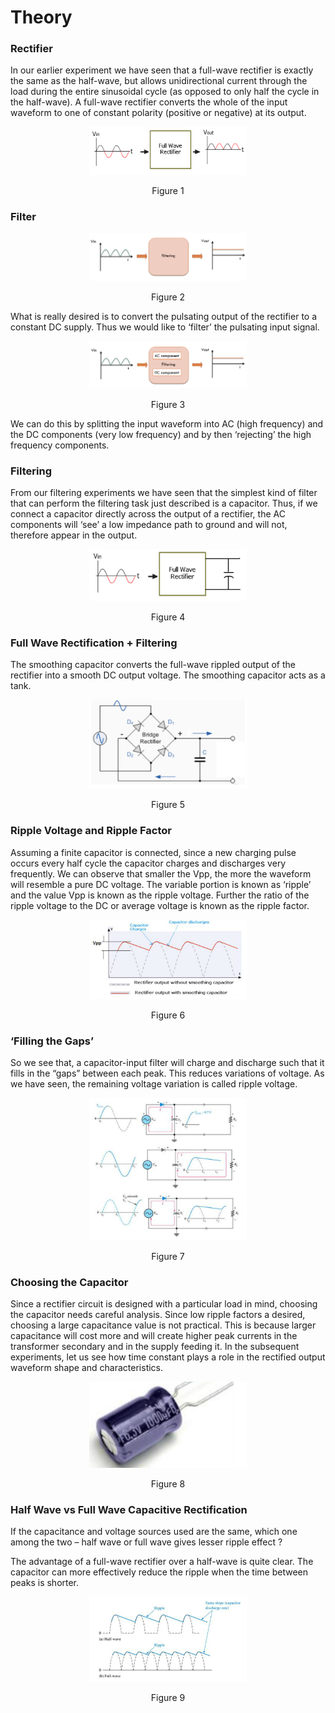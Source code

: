 # Theory


### Rectifier

In our earlier experiment we have seen that a full-wave rectifier is exactly the same as the half-wave, but allows unidirectional current through the load during the entire sinusoidal cycle (as opposed to only half the cycle in the half-wave). A full-wave rectifier converts the whole of the input waveform to one of constant polarity (positive or negative) at its output.

<div align="center">
<img src="images/capar1.png" width="50%">
<p>Figure 1  </p>
</div>

### Filter

<div align="center">
<img src="images/capar2.png" width="50%">
<p>Figure 2  </p>
</div>

What is really desired is to convert the pulsating output of the rectifier to a constant DC supply. Thus we would like to ‘filter’ the pulsating input signal.

<div align="center">
<img src="images/capar3.png" width="50%">
<p>Figure 3  </p>
</div>

We can do this by splitting the input waveform into AC (high frequency) and the DC components (very low frequency) and by then ‘rejecting’ the high frequency components.



### Filtering

From our filtering experiments we have seen that the simplest kind of filter that can perform the filtering task just described is a capacitor. Thus, if we connect a capacitor directly across the output of a rectifier, the AC components will ‘see’ a low impedance path to ground and will not, therefore appear in the output.


<div align="center">
<img src="images/capar4.png" width="50%">
<p>Figure 4  </p>
</div>

### Full Wave Rectification + Filtering

The smoothing capacitor converts the full-wave rippled output of the rectifier into a smooth DC output voltage. The smoothing capacitor acts as a tank.


<div align="center">
<img src="images/capar5.png" width="50%">
<p>Figure 5  </p>
</div>

### Ripple Voltage and Ripple Factor

Assuming a finite capacitor is connected, since a new charging pulse occurs every half cycle the capacitor charges and discharges very frequently. We can observe that smaller the Vpp, the more the waveform will resemble a pure DC voltage. The variable portion is known as ‘ripple’ and the value Vpp is known as the ripple voltage. Further the ratio of the ripple voltage to the DC or average voltage is known as the ripple factor.

<div align="center">
<img src="images/capar6.png" width="50%">
<p>Figure 6  </p>
</div>

### ‘Filling the Gaps’

So we see that, a capacitor-input filter will charge and discharge such that it fills in the “gaps” between each peak. This reduces variations of voltage. As we have seen, the remaining voltage variation is called ripple voltage.
<div align="center">
<img src="images/capar7.png" width="50%">
<p>Figure 7  </p>
</div>

### Choosing the Capacitor

Since a rectifier circuit is designed with a particular load in mind, choosing the capacitor needs careful analysis. Since low ripple factors a desired, choosing a large capacitance value is not practical. This is because larger capacitance will cost more and will create higher peak currents in the transformer secondary and in the supply feeding it. In the subsequent experiments, let us see how time constant plays a role in the rectified output waveform shape and characteristics.


<div align="center">
<img src="images/capar8.png" width="50%">
<p>Figure 8  </p>
</div>

### Half Wave vs Full Wave Capacitive Rectification

If the capacitance and voltage sources used are the same, which one among the two – half wave or full wave gives lesser ripple effect ?


The advantage of a full-wave rectifier over a half-wave is quite clear. The capacitor can more effectively reduce the ripple when the time between peaks is shorter.

<div align="center">
<img src="images/capar9.png" width="50%">
<p>Figure 9  </p>
</div>


